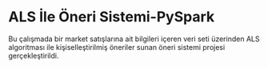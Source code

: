 # ALS İle Öneri Sistemi-PySpark
Bu çalışmada bir market satışlarına ait bilgileri içeren veri seti üzerinden ALS algoritması ile kişiselleştirilmiş öneriler sunan öneri sistemi projesi gerçekleştirildi.
